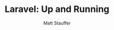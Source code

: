 ---
title: "Laravel: Up and Running"
description: "Laravel: Up and Running"
author: Matt Stauffer
cover: https://images-na.ssl-images-amazon.com/images/I/41SKdYdrI2L._SX379_BO1,204,203,200_.jpg
rating: 4.4
---